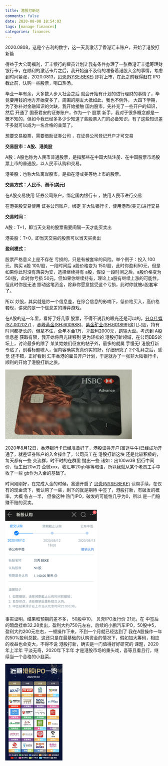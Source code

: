 ```yaml
---
title: 港股打新记
comments: false
date: 2020-08-08 18:54:03
tags: [manage finances]
categories: finances
---
```


2020.0808，这是个吉利的数字，这一天我激活了香港汇丰账户，开始了港股打新篇

 <!--more-->

得益于大公司福利，汇丰银行的雇员计划让我有条件办理了一张香港汇丰运筹理财银行卡，在顺利的激活卡片之后，我开始迫不及待的准备着港股入金的事情，考虑到时间紧张，2020.0813，[贝壳(NYSE:BEKE)](https://xueqiu.com/S/BEKE)  即将上市，在此之前我得赶在 IPO截止前，认购一些股票，喝口热汤。



毕业一年有余，大多数人步入社会之后 就会开始有计划的进行理财的事情了，毕竟要用钱的地方开始变多了，周围的朋友大抵如此，我也不例外， 大四下学期，为了弥补对金融知识的欠缺，我开始接触 国内股市，先补充了一些开户的知识，然后 开通了 国泰君安的证券账户，作为一个 股票 新手，我对于很多概念都是一概不知的，但如今我已经多多少少知道了些股票入门的必备知识，有了这些知识差不多就可以成为一名合格的韭菜了。

想要交易股票，需要借助证券公司 ，在证券公司登记开户才可交易

**交易股市：A股、港美股**

A股：A股也称为人民币普通股票，是指那些在中国大陆注册、在中国股票市场股票上市的普通股，以人民币认购和交易。 

港美股：也称大陆离岸股市，是指在港或美等地上市的股票。



**交易方式：人民币、港币(美元)**

在A股交易使用 证券公司账户，绑定国内银行卡 ，使用人民币进行交易

在港美股交易使用 证券公司账户，绑定 非大陆银行卡，使用港币(美元)进行交易



**交易时间：**

A股：T+1，即当天交易的股票需要间隔一天才能买卖出

港美股：T+0，即当天交易的股票可以当天买卖出



**盈利模式：**

股票严格意义上是不存在 亏损的，只是有被套牢的风险。举个例子：投入 100元，购买 a股 100/股，一段时间后 a股价格变为 150/股，此时你盈利50元，但是如果你此时没有落袋为安，选择继续持有 a股，假设 一段时间之后，a股价格变为 50/股，此时你亏损 50元，但如果你继续持有，理论上a股有继续上涨的可能性，但此时你是无法 挪动这笔资金，除非你愿意接受这个亏损，此时你就被a股套牢了。

所以 炒股，其实就是炒一个信息差，在综合信息的影响下，低价格买入，高价格套现，讲究的是一个信息差的博弈游戏。

在A股的这一年里，看好了好几家 股票，不得不说我的眼光还是可以的，[分众传媒(SZ:002027)](https://xueqiu.com/S/SZ002027) 、[赤峰黄金(SH:600988)](https://xueqiu.com/S/SH600988)、[紫金矿业(SH:601899)](https://xueqiu.com/S/SH601899)这几只股，持有时间都挺长的，但拿不住，全年本金1万，才盈利2000元，跑输大盘。考虑到 A股 信息差 获取有限，我开始将目光转移到 更为轻松的 港股打新领域，在公司BBS论坛上，讨论最多的除了 某某姑娘们征友的帖子外，最多的就属 手慢无! 港股打新专贴了，别看标题唬人，但内容确实货真价实的好，仔细研究了 2个礼拜之后，感觉 还不错，正好看到 汇丰香港的雇员开户计划，于是就办了一张非大陆银行卡，顺利的开始了港股打新之旅。

![image-20200907232315224](港股打新记/image/image-20200907232315224.png)

2020年8月12日，香港银行卡已经准备好了，港股证券开户(富途牛牛)已经成功开通了，就差证券账户的入金操作了，公司员工在 港股打新这块 还是比较积极的，每天都有一些 交流群，时不时的在群里 抛出一些 诸如：出100wGB 招行中间价、恒生出20w刀 企微xxx，收汇丰20gb等等暗语，所以我就从某个老员工手中收了一些 gb作为入金的基础了。

时间刚刚好，在完成入金的时候，富途开启了 [贝壳(NYSE:BEKE)](https://xueqiu.com/S/BEKE) 认购手续，在仅有的现金流下，我认购了一些，剩下的就是期待 中签了，港股打新，有破发的概率，大概 各占一半， 但像这种 热门IPO，破发的可能性几乎为0，所以 是一门稳赚不赔的买卖。

![image-20200907233321242](港股打新记/image/image-20200907233321242.png)

事实证明，结果和预期的差不多， 50股中10， 贝壳IPO发行价 21元，在 中签后的暗盘挂单32.28卖出，盈利大约750元左右，后续的小鹏汽车IPO，50股中5，盈利大约200元左右，一顿操作下来，不到一个月就已经达到了 我在A股操作一年的50%盈利总数，这还只是在最基础的认购资金的情况下，假如加大筹码，相应的收益也会变大，不得不说 港股打新，确实是一门值得好好研究的 课题，2020年上半年 平淡无奇，2020年下半年 才是港股市场的重头戏，吾等且看且行，继续当一个合格的小韭菜。

<img src="港股打新记/image/image-20200907235343778.png" alt="image-20200907235343778" style="zoom:50%;" />